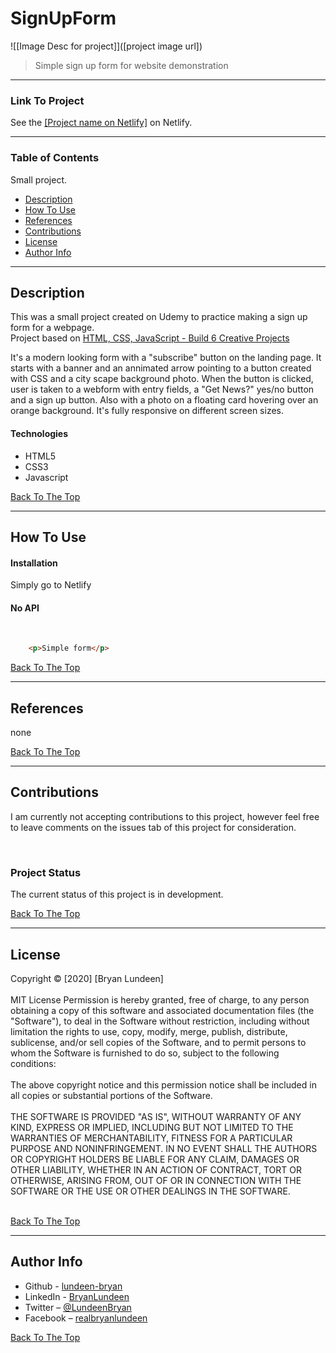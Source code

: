 # SignUpForm

![[Image Desc for project]]([project image url])
> Simple sign up form for website demonstration

---

### Link To Project

See the [[Project name on Netlify]]([netlify-url]) on Netlify.

---

### Table of Contents

Small project.
- [Description](#description)
- [How To Use](#how-to-use)
- [References](#references)
- [Contributions](#contributions)
- [License](#license)
- [Author Info](#author-info)

---

## Description

This was a small project created on Udemy to practice making a sign up form for a webpage.  
Project based on [HTML, CSS, JavaScript - Build 6 Creative Projects]( https://www.udemy.com/course/html-css-javascript-course-build-6-creative-projects/)

It's a modern looking form with a "subscribe" button on the landing page. It starts with a banner and an annimated arrow pointing to a button created with CSS and a city scape background photo. When the button is clicked, user is taken to a webform with entry fields, a "Get News?" yes/no button and a sign up button. Also with a photo on a floating card hovering over an orange background. It's fully responsive on different screen sizes. 

#### Technologies

- HTML5
- CSS3
- Javascript

[Back To The Top](#signupform)

---

## How To Use

#### Installation

Simply go to Netlify

#### No API
<br/>

```html
    <p>Simple form</p>
```

[Back To The Top](#signupform)

---

## References

none

[Back To The Top](#signupform)

---

## Contributions

I am currently not accepting contributions to this project, however feel free to leave comments on the issues tab of this project for consideration.

<br/>

### Project Status

The current status of this project is in development. 

[Back To The Top](#signupform)

---

## License

<mitlicense>
Copyright &copy; [2020] [Bryan Lundeen] 
<br/><br/>
MIT License
Permission is hereby granted, free of charge, to any person obtaining a copy of this software and associated documentation files (the "Software"), to deal in the Software without restriction, including without limitation the rights to use, copy, modify, merge, publish, distribute, sublicense, and/or sell copies of the Software, and to permit persons to whom the Software is furnished to do so, subject to the following conditions: 
<br/><br/>
The above copyright notice and this permission notice shall be included in all copies or substantial portions of the Software. 
<br/><br/>
THE SOFTWARE IS PROVIDED "AS IS", WITHOUT WARRANTY OF ANY KIND, EXPRESS OR IMPLIED, INCLUDING BUT NOT LIMITED TO THE WARRANTIES OF MERCHANTABILITY, FITNESS FOR A PARTICULAR PURPOSE AND NONINFRINGEMENT. IN NO EVENT SHALL THE AUTHORS OR COPYRIGHT HOLDERS BE LIABLE FOR ANY CLAIM, DAMAGES OR OTHER LIABILITY, WHETHER IN AN ACTION OF CONTRACT, TORT OR OTHERWISE, ARISING FROM, OUT OF OR IN CONNECTION WITH THE SOFTWARE OR THE USE OR OTHER DEALINGS IN THE SOFTWARE.
<br/><br/>
<mitlicense>


[Back To The Top](#signupform)

---

## Author Info

- Github - [lundeen-bryan](https://github.com/lundeen-bryan)
- LinkedIn - [BryanLundeen](https://www.linkedin.com/in/bryanlundeen/)
- Twitter – [@LundeenBryan](https://twitter.com/LundeenBryan)	
- Facebook – [realbryanlundeen](https://www.facebook.com/realbryanlundeen)

[Back To The Top](#signupform)

